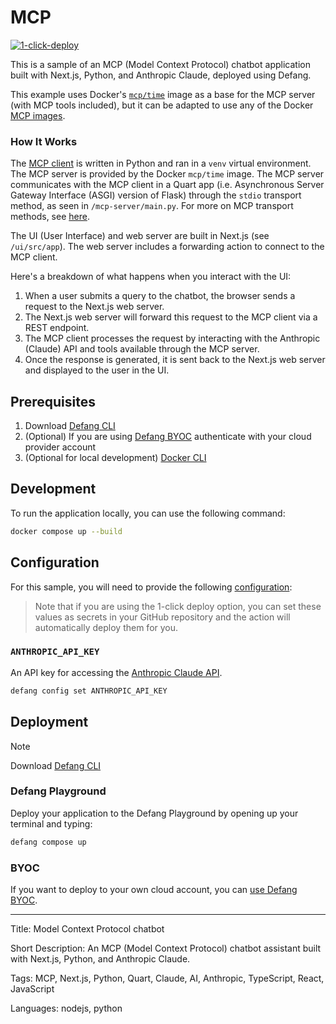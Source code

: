 # MCP

[![1-click-deploy](https://defang.io/deploy-with-defang.png)](https://portal.defang.dev/redirect?url=https%3A%2F%2Fgithub.com%2Fnew%3Ftemplate_name%3Dsample-mcp-template%26template_owner%3DDefangSamples)

This is a sample of an MCP (Model Context Protocol) chatbot application built with Next.js, Python, and Anthropic Claude, deployed using Defang. 

This example uses Docker's [`mcp/time`](https://hub.docker.com/r/mcp/time) image as a base for the MCP server (with MCP tools included), but it can be adapted to use any of the Docker [MCP images](https://hub.docker.com/u/mcp). 

### How It Works

The [MCP client](https://modelcontextprotocol.io/quickstart/client) is written in Python and ran in a `venv` virtual environment. The MCP server is provided by the Docker `mcp/time` image. The MCP server communicates with the MCP client in a Quart app (i.e. Asynchronous Server Gateway Interface (ASGI) version of Flask) through the `stdio` transport method, as seen in `/mcp-server/main.py`. For more on MCP transport methods, see [here](https://modelcontextprotocol.io/docs/concepts/transports).

The UI (User Interface) and web server are built in Next.js (see `/ui/src/app`). The web server includes a forwarding action to connect to the MCP client. 

Here's a breakdown of what happens when you interact with the UI:
1. When a user submits a query to the chatbot, the browser sends a request to the Next.js web server. 
2. The Next.js web server will forward this request to the MCP client via a REST endpoint. 
3. The MCP client processes the request by interacting with the Anthropic (Claude) API and tools available through the MCP server. 
4. Once the response is generated, it is sent back to the Next.js web server and displayed to the user in the UI. 

## Prerequisites

1. Download [Defang CLI](https://github.com/DefangLabs/defang)
2. (Optional) If you are using [Defang BYOC](https://docs.defang.io/docs/concepts/defang-byoc) authenticate with your cloud provider account
3. (Optional for local development) [Docker CLI](https://docs.docker.com/engine/install/)

## Development

To run the application locally, you can use the following command:

```bash
docker compose up --build
```

## Configuration
For this sample, you will need to provide the following [configuration](https://docs.defang.io/docs/concepts/configuration): 

> Note that if you are using the 1-click deploy option, you can set these values as secrets in your GitHub repository and the action will automatically deploy them for you.

### `ANTHROPIC_API_KEY` 
An API key for accessing the [Anthropic Claude API](https://docs.anthropic.com/en/api/getting-started).
```bash
defang config set ANTHROPIC_API_KEY
```

## Deployment

> [!NOTE]
> Download [Defang CLI](https://github.com/DefangLabs/defang)

### Defang Playground

Deploy your application to the Defang Playground by opening up your terminal and typing:
```bash
defang compose up
```

### BYOC

If you want to deploy to your own cloud account, you can [use Defang BYOC](https://docs.defang.io/docs/tutorials/deploy-to-your-cloud).

---

Title: Model Context Protocol chatbot

Short Description: An MCP (Model Context Protocol) chatbot assistant built with Next.js, Python, and Anthropic Claude. 

Tags: MCP, Next.js, Python, Quart, Claude, AI, Anthropic, TypeScript, React, JavaScript

Languages: nodejs, python
